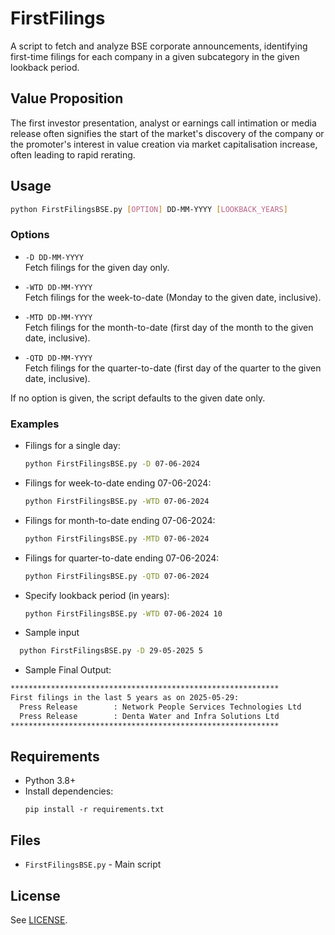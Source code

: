 # FirstFilings
A script to fetch and analyze BSE corporate announcements, identifying first-time filings for each company in a given subcategory in the given lookback period.

## Value Proposition
The first investor presentation, analyst or earnings call intimation or media release often signifies the start of the market's discovery of the company or the promoter's interest in value creation via market capitalisation increase, often leading to rapid rerating.

## Usage
```bash
python FirstFilingsBSE.py [OPTION] DD-MM-YYYY [LOOKBACK_YEARS]
```
### Options

- `-D DD-MM-YYYY`  
  Fetch filings for the given day only.

- `-WTD DD-MM-YYYY`  
  Fetch filings for the week-to-date (Monday to the given date, inclusive).

- `-MTD DD-MM-YYYY`  
  Fetch filings for the month-to-date (first day of the month to the given date, inclusive).

- `-QTD DD-MM-YYYY`  
  Fetch filings for the quarter-to-date (first day of the quarter to the given date, inclusive).

If no option is given, the script defaults to the given date only.

### Examples

- Filings for a single day:
  ```bash
  python FirstFilingsBSE.py -D 07-06-2024
  ```

- Filings for week-to-date ending 07-06-2024:
  ```bash
  python FirstFilingsBSE.py -WTD 07-06-2024
  ```

- Filings for month-to-date ending 07-06-2024:
  ```bash
  python FirstFilingsBSE.py -MTD 07-06-2024
  ```

- Filings for quarter-to-date ending 07-06-2024:
  ```bash
  python FirstFilingsBSE.py -QTD 07-06-2024
  ```

- Specify lookback period (in years):
  ```bash
  python FirstFilingsBSE.py -WTD 07-06-2024 10
  ```

- Sample input
```bash
  python FirstFilingsBSE.py -D 29-05-2025 5
```

- Sample Final Output:
```bash
************************************************************
First filings in the last 5 years as on 2025-05-29:
  Press Release        : Network People Services Technologies Ltd
  Press Release        : Denta Water and Infra Solutions Ltd
************************************************************
```
  
## Requirements

- Python 3.8+
- Install dependencies:
  ```
  pip install -r requirements.txt
  ```

## Files

- `FirstFilingsBSE.py` - Main script

## License

See [LICENSE](LICENSE).
